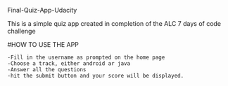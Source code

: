 Final-Quiz-App-Udacity

This is a simple quiz app created in completion of the ALC 7 days of code challenge

#HOW TO USE THE APP

	-Fill in the username as prompted on the home page
	-Choose a track, either android ar java
	-Answer all the questions
	-hit the submit button and your score will be displayed.